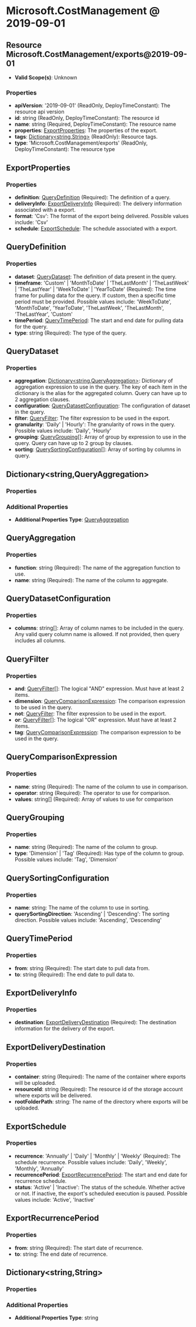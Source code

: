 # Microsoft.CostManagement @ 2019-09-01

## Resource Microsoft.CostManagement/exports@2019-09-01
* **Valid Scope(s)**: Unknown
### Properties
* **apiVersion**: '2019-09-01' (ReadOnly, DeployTimeConstant): The resource api version
* **id**: string (ReadOnly, DeployTimeConstant): The resource id
* **name**: string (Required, DeployTimeConstant): The resource name
* **properties**: [ExportProperties](#exportproperties): The properties of the export.
* **tags**: [Dictionary<string,String>](#dictionarystringstring) (ReadOnly): Resource tags.
* **type**: 'Microsoft.CostManagement/exports' (ReadOnly, DeployTimeConstant): The resource type

## ExportProperties
### Properties
* **definition**: [QueryDefinition](#querydefinition) (Required): The definition of a query.
* **deliveryInfo**: [ExportDeliveryInfo](#exportdeliveryinfo) (Required): The delivery information associated with a export.
* **format**: 'Csv': The format of the export being delivered. Possible values include: 'Csv'
* **schedule**: [ExportSchedule](#exportschedule): The schedule associated with a export.

## QueryDefinition
### Properties
* **dataset**: [QueryDataset](#querydataset): The definition of data present in the query.
* **timeframe**: 'Custom' | 'MonthToDate' | 'TheLastMonth' | 'TheLastWeek' | 'TheLastYear' | 'WeekToDate' | 'YearToDate' (Required): The time frame for pulling data for the query. If custom, then a specific time period must be provided. Possible values include: 'WeekToDate', 'MonthToDate', 'YearToDate', 'TheLastWeek', 'TheLastMonth', 'TheLastYear', 'Custom'
* **timePeriod**: [QueryTimePeriod](#querytimeperiod): The start and end date for pulling data for the query.
* **type**: string (Required): The type of the query.

## QueryDataset
### Properties
* **aggregation**: [Dictionary<string,QueryAggregation>](#dictionarystringqueryaggregation): Dictionary of aggregation expression to use in the query. The key of each item in the dictionary is the alias for the aggregated column. Query can have up to 2 aggregation clauses.
* **configuration**: [QueryDatasetConfiguration](#querydatasetconfiguration): The configuration of dataset in the query.
* **filter**: [QueryFilter](#queryfilter): The filter expression to be used in the export.
* **granularity**: 'Daily' | 'Hourly': The granularity of rows in the query. Possible values include: 'Daily', 'Hourly'
* **grouping**: [QueryGrouping](#querygrouping)[]: Array of group by expression to use in the query. Query can have up to 2 group by clauses.
* **sorting**: [QuerySortingConfiguration](#querysortingconfiguration)[]: Array of sorting by columns in query.

## Dictionary<string,QueryAggregation>
### Properties
### Additional Properties
* **Additional Properties Type**: [QueryAggregation](#queryaggregation)

## QueryAggregation
### Properties
* **function**: string (Required): The name of the aggregation function to use.
* **name**: string (Required): The name of the column to aggregate.

## QueryDatasetConfiguration
### Properties
* **columns**: string[]: Array of column names to be included in the query. Any valid query column name is allowed. If not provided, then query includes all columns.

## QueryFilter
### Properties
* **and**: [QueryFilter](#queryfilter)[]: The logical "AND" expression. Must have at least 2 items.
* **dimension**: [QueryComparisonExpression](#querycomparisonexpression): The comparison expression to be used in the query.
* **not**: [QueryFilter](#queryfilter): The filter expression to be used in the export.
* **or**: [QueryFilter](#queryfilter)[]: The logical "OR" expression. Must have at least 2 items.
* **tag**: [QueryComparisonExpression](#querycomparisonexpression): The comparison expression to be used in the query.

## QueryComparisonExpression
### Properties
* **name**: string (Required): The name of the column to use in comparison.
* **operator**: string (Required): The operator to use for comparison.
* **values**: string[] (Required): Array of values to use for comparison

## QueryGrouping
### Properties
* **name**: string (Required): The name of the column to group.
* **type**: 'Dimension' | 'Tag' (Required): Has type of the column to group. Possible values include: 'Tag', 'Dimension'

## QuerySortingConfiguration
### Properties
* **name**: string: The name of the column to use in sorting.
* **querySortingDirection**: 'Ascending' | 'Descending': The sorting direction. Possible values include: 'Ascending', 'Descending'

## QueryTimePeriod
### Properties
* **from**: string (Required): The start date to pull data from.
* **to**: string (Required): The end date to pull data to.

## ExportDeliveryInfo
### Properties
* **destination**: [ExportDeliveryDestination](#exportdeliverydestination) (Required): The destination information for the delivery of the export.

## ExportDeliveryDestination
### Properties
* **container**: string (Required): The name of the container where exports will be uploaded.
* **resourceId**: string (Required): The resource id of the storage account where exports will be delivered.
* **rootFolderPath**: string: The name of the directory where exports will be uploaded.

## ExportSchedule
### Properties
* **recurrence**: 'Annually' | 'Daily' | 'Monthly' | 'Weekly' (Required): The schedule recurrence. Possible values include: 'Daily', 'Weekly', 'Monthly', 'Annually'
* **recurrencePeriod**: [ExportRecurrencePeriod](#exportrecurrenceperiod): The start and end date for recurrence schedule.
* **status**: 'Active' | 'Inactive': The status of the schedule. Whether active or not. If inactive, the export's scheduled execution is paused. Possible values include: 'Active', 'Inactive'

## ExportRecurrencePeriod
### Properties
* **from**: string (Required): The start date of recurrence.
* **to**: string: The end date of recurrence.

## Dictionary<string,String>
### Properties
### Additional Properties
* **Additional Properties Type**: string

